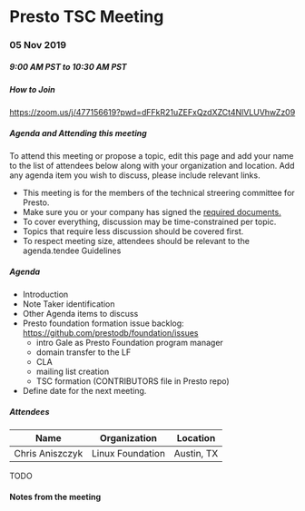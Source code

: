 # Presto TSC Meeting

### 05 Nov 2019
##### 9:00 AM PST to 10:30 AM PST

##### How to Join
https://zoom.us/j/477156619?pwd=dFFkR21uZEFxQzdXZCt4NlVLUVhwZz09

##### Agenda and Attending this meeting

To attend this meeting or propose a topic, edit this page and add your name to the list of attendees below along with your organization and location. Add any agenda item you wish to discuss, please include relevant links.

* This meeting is for the members of the technical streering committee for Presto.
* Make sure you or your company has signed the [required documents.](https://github.com/prestodb/EasyCLA)
* To cover everything, discussion may be time-constrained per topic.
* Topics that require less discussion should be covered first.
* To respect meeting size, attendees should be relevant to the agenda.tendee Guidelines

##### Agenda
*  Introduction
* Note Taker identification
* Other Agenda items to discuss
* Presto foundation formation issue backlog: https://github.com/prestodb/foundation/issues
  * intro Gale as Presto Foundation program manager
  * domain transfer to the LF
  * CLA
  * mailing list creation
  * TSC formation (CONTRIBUTORS file in Presto repo)
* Define date for the next meeting.

##### Attendees 

Name                 | Organization        | Location
-------------------- | ------------------- | ----------------------
Chris Aniszczyk      | Linux Foundation    | Austin, TX
TODO
 
#### Notes from the meeting

